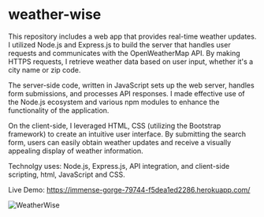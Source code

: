 # weather-wise
This repository includes a web app that provides real-time weather updates. I utilized Node.js and Express.js to build the server that handles user requests and communicates with the OpenWeatherMap API. By making HTTPS requests, I retrieve weather data based on user input, whether it's a city name or zip code.

The server-side code, written in JavaScript sets up the web server, handles form submissions, and processes API responses. I made effective use of the Node.js ecosystem and various npm modules to enhance the functionality of the application.

On the client-side, I leveraged HTML, CSS (utilizing the Bootstrap framework) to create an intuitive user interface. By submitting the search form, users can easily obtain weather updates and receive a visually appealing display of weather information.

Technolgy uses: Node.js, Express.js, API integration, and client-side scripting, html, JavaScript and CSS.

Live Demo: https://immense-gorge-79744-f5dea1ed2286.herokuapp.com/

![WeatherWise](https://github.com/moayyadsaleh/weather-wise/assets/137034202/c9d6a144-72b8-4df6-9f96-6a76a76d8c3b)


